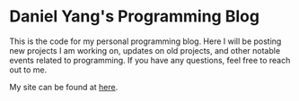 # Daniel Yang's Programming Blog
This is the code for my personal programming blog. Here I will be posting new projects I am working on, updates on old projects, and other notable events related to programming.
If you have any questions, feel free to reach out to me.

My site can be found at [here](danielyanger.github.io).
